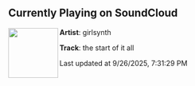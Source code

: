 ## Currently Playing on SoundCloud

[<img align="left" width="100" src="https://i1.sndcdn.com/artworks-J64hXQyKv9wDMbqc-M0l3Rg-t500x500.png">](https://soundcloud.com/girlsynth/the-start-of-it-all)

**Artist**: girlsynth 

**Track**: the start of it all

Last updated at 9/26/2025, 7:31:29 PM
